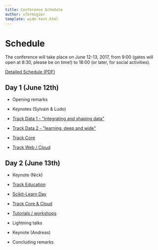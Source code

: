 ```yaml
---
title: Conference Schedule
author: sfermigier
template: wide-text.html
---
```


<style>
ul li ul {
  margin-top: -10px;
  margin-bottom: 10px;
}
</style>

# Schedule

The conference will take place on June 12-13, 2017, from 9:00 (gates will open at 8:30, please be on time!) to 18:00 (or later, for social activities).

[Detailed Schedule (PDF)](/static/pdf/detailed_schedule.pdf)


## Day 1 (June 12th)

* Opening remarks 

* Keynotes (Sylvain & Ludo)

* [Track Data 1 - "Integrating and shaping data"](/talks.html#data1)

* [Track Data 2 - "learning, deep and wide"](/talks.html#data2)

* [Track Core](/talks.html#core)

* [Track Web / Cloud](/talks.html#web)

## Day 2 (June 13th)

* Keynote (Nick)

* [Track Education](/education.html)

* [Scikit-Learn Day](/talks.html#scikit-learn)

* [Track Core & Cloud](/talks.html#core)

* [Tutorials / workshops](/talks.html#workshop)

* Lightning talks

* Keynote (Andreas)

* Concluding remarks